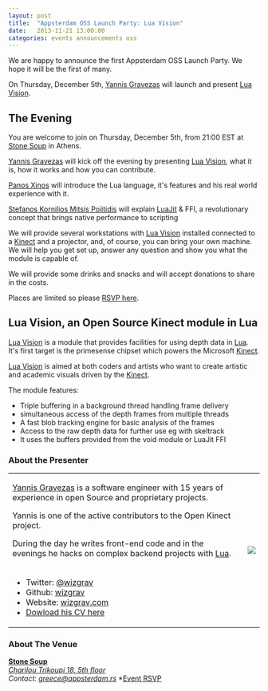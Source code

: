 ```yaml
---
layout: post
title:  "Appsterdam OSS Launch Party: Lua Vision"
date:   2013-11-21 13:00:00
categories: events announcements oss
---
```


We are happy to announce the first Appsterdam OSS Launch Party. We hope it will be the first of many.

On Thursday, December 5th, [Yannis Gravezas] will launch and present [Lua Vision].

## The Evening

You are welcome to join on Thursday, December 5th, from 21:00 EST at [Stone Soup] in Athens.

[Yannis Gravezas] will kick off the evening by presenting [Lua Vision], what it is, how it works and how you can contribute.

[Panos Xinos] will introduce the Lua language, it's features and his real world experience with it.

[Stefanos Kornilios Mitsis Poiitidis] will explain [LuaJit] & FFI, a revolutionary concept that brings native performance to scripting

We will provide several workstations with [Lua Vision] installed connected to a [Kinect] and a projector, and, of course, you can bring your own machine. We will help you get set up, answer any question and show you what the module is capable of.

We will provide some drinks and snacks and will accept donations to share in the costs.

Places are limited so please [RSVP here](https://www.facebook.com/events/1385748788339397).

## Lua Vision, an Open Source Kinect module in Lua

[Lua Vision] is a module that provides facilities for using depth data in [Lua].
It's first target is the primesense chipset which powers the Microsoft [Kinect].

[Lua Vision] is aimed at both coders and artists who want to create artistic and academic visuals driven by the [Kinect].

The module features:

* Triple buffering in a background thread handling frame delivery
* simultaneous access of the depth frames from multiple threads
* A fast blob tracking engine for basic analysis of the frames
* Access to the raw depth data for further use eg with skeltrack
* It uses the buffers provided from the void module or LuaJit FFI 


### About the Presenter

<table>
  <tr>
    <td style="padding-right: 10px;">
      <p>
        <a href="https://github.com/wizgrav">Yannis Gravezas</a> is a software engineer with 15 years of experience in open Source and proprietary projects.
      </p>
      <p>
        Yannis is one of the active contributors to the Open Kinect project.
      </p>
      <p>
        During the day he writes front-end code and in the evenings he hacks on complex backend projects with <a href="http://www.lua.org" title="The Programming Language Lua">Lua<a/>.
      </p>
    </td>
    <td rowspan="2">
      <img src='https://2.gravatar.com/avatar/58795b38258be1f56cb562e86fdb0344?s=240'>
    </td>
  </tr>
  <tr>
    <td>
      <ul>
        <li> 
          Twitter: <a href="https://twitter.com/wizgrav">@wizgrav</a>
        </li>
        <li> 
          Github: <a href="https://github.com/wizgrav">wizgrav</a>
        </li>
        <li> 
          Website: <a href="http://wizgrav.com">wizgrav.com</a>
        </li>
        <li> 
          <a href="http://wizgrav.com/cv.yannis.gravezas.pdf">Dowload his CV here</a>
        </li>
    </td>
  </tr>
</table>

### About The Venue

**[Stone Soup]**  
*[Charilou Trikoupi 18, 5th floor](http://maps.google.com?q=Charilou%20Trikoupi%2018,%20Athens,%20Greece)*  
*Contact: [greece@appsterdam.rs](mailto:greece@appsterdam.rs)*
*[Event RSVP](https://www.facebook.com/events/1385748788339397)


[Yannis Gravezas]: https://github.com/wizgrav "Giannis Gravezas On Github"
[Lua Vision]: https://github.com/LuaVision/lua-vision "Lua Vision On Github"
[Kinect]: http://openkinect.org/ "Open Kinect"
[Lua]: http://www.lua.org "The Programming Language Lua"
[LuaJit]: http://www.luajit.org "Lua on steroids"
[Stone Soup]: http://stonesoup.io
[Panos Xinos]: https://twitter.com/tehn00b "Panos Xinos on Twitter"
[Stefanos Kornilios Mitsis Poiitidis]: https://twitter.com/drkiiraziel "Stefanos Kornilios Mitsis Poiitidis on Twitter"
